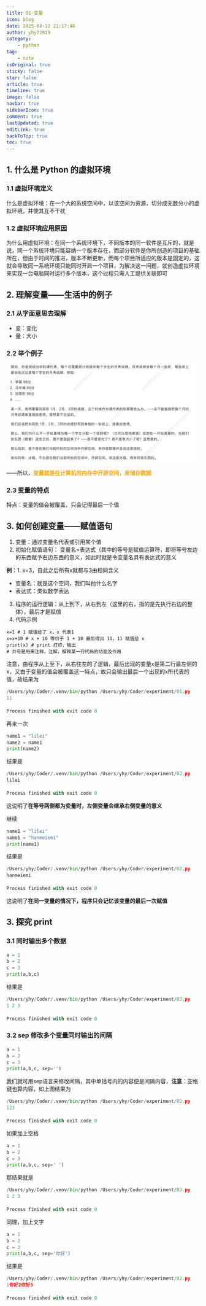 ```yaml
---
title: 01-变量
icon: blog
date: 2025-08-12 21:17:48
author: yhy72819
category:
    - python
tag:
    - note
isOriginal: true
sticky: false
star: false
article: true
timeline: true
image: false
navbar: true
sidebarIcon: true
comment: true
lastUpdated: true
editLink: true
backToTop: true
toc: true
---
```


## 1. 什么是 Python 的虚拟环境

### 1.1 虚拟环境定义

什么是虚拟环境：在一个大的系统空间中，以该空间为资源，切分成无数分小的虚拟环境，并使其互不干扰

### 1.2 虚拟环境应用原因

为什么用虚拟环境：在同一个系统环境下，不同版本的同一软件是互斥的，就是说，同一个系统环境只能容纳一个版本存在，而部分软件是你所创造的项目的基础所在，但由于时间的推进，版本不断更新，而每个项目所适应的版本是固定的，这就会导致同一系统环境只能同时开启一个项目，为解决这一问题，就创造虚拟环境来实现一台电脑同时运行多个版本，这个过程只需人工提供关联即可

## 2. 理解变量——生活中的例子

### 2.1 从字面意思去理解

- 变：变化
- 量：大小

### 2.2 举个例子

![094671d385cc7f3cdd157e34650fe0cb](./01-variable.assets/094671d385cc7f3cdd157e34650fe0cb.png)

——所以，**<span style="color:orange">变量就是在计算机的内存中开辟空间，来储存数据</span>**

### 2.3 变量的特点

特点：变量的值会被覆盖，只会记得最后一个值



## 3. 如何创建变量——赋值语句

1. 变量：通过变量名代表或引用某个值
2. 初始化赋值语句： 变量名=表达式（其中的等号是赋值运算符，即将等号左边的东西赋予右边东西的意义，如此时就是令变量名具有表达式的意义

**例**：1. x=3，自此之后所有x就都与3由相同含义

- 变量名：就是这个空间，我们叫他什么名字
- 表达式：类似数学表达

3. 程序的运行逻辑：从上到下，从右到左（这里的右，指的是先执行右边的整体），最后才是赋值
4. 代码示例

```pyhon
x=1 # 1 赋值给了 x，x 代表1
x=x+10 # x + 10 等价于 1 + 10 最后得出 11，11 赋值给 x
print(x) # print 打印，输出
# 井号是用来注释，注解，解释某一行代码的功能及作用
```

注意，由程序从上至下，从右往左的了逻辑，最后出现的变量x是第二行最左侧的x，又由于变量的值会被覆盖这一特点，故只会输出最后一个出现的x所代表的值，故结果为

```python
/Users/yhy/Coder/.venv/bin/python /Users/yhy/Coder/experiment/01.py 
11

Process finished with exit code 0

```

再来一次

```python
name1 = "lilei"
name2 = name1
print(name2)
```

结果是

```python
/Users/yhy/Coder/.venv/bin/python /Users/yhy/Coder/experiment/02.py 
lilei

Process finished with exit code 0
```

这说明了**在等号两侧都为变量时，左侧变量会继承右侧变量的意义**

继续

```python
name1 = "lilei"
name1 = "hanmeiemi"
print(name1)
```

结果是

```python
/Users/yhy/Coder/.venv/bin/python /Users/yhy/Coder/experiment/02.py 
hanmeiemi

Process finished with exit code 0

```

这说明了**在同一变量的情况下，程序只会记忆该变量的最后一次赋值**

## 3. 探究 print

### 3.1 同时输出多个数据

```python
a = 1
b = 2
c = 3
print(a,b,c)
```

结果是

```python
/Users/yhy/Coder/.venv/bin/python /Users/yhy/Coder/experiment/02.py 
1 2 3

Process finished with exit code 0
```

### 3.2 sep 修改多个变量同时输出的间隔

```python
a = 1
b = 2
c = 3
print(a,b,c, sep='')
```

我们就可用sep语言来修改间隔，其中单括号内的内容便是间隔内容，**注意**：空格键也算内容，如上图结果为

```python
/Users/yhy/Coder/.venv/bin/python /Users/yhy/Coder/experiment/02.py 
123

Process finished with exit code 0

```

如果加上空格

```python
a = 1
b = 2
c = 3
print(a,b,c, sep=' ')
```

那结果就是

```python
/Users/yhy/Coder/.venv/bin/python /Users/yhy/Coder/experiment/02.py 
1 2 3

Process finished with exit code 0

```

同理，加上文字

```python
a = 1
b = 2
c = 3
print(a,b,c, sep='你好')
```

结果是

```python
/Users/yhy/Coder/.venv/bin/python /Users/yhy/Coder/experiment/02.py 
1你好2你好3

Process finished with exit code 0

```

